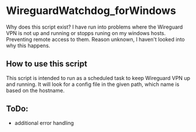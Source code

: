 # WireguardWatchdog_forWindows

Why does this script exist?
I have run into problems where the Wireguard VPN is not up and running or stopps runing on my windows hosts. Preventing remote access to them. Reason unknown, I haven't looked into why this happens.

## How to use this script

This script is intended to run as a scheduled task to keep Wireguard VPN up and running.
It will look for a config file in the given path, which name is based on the hostname.

## ToDo:

- additional error handling
